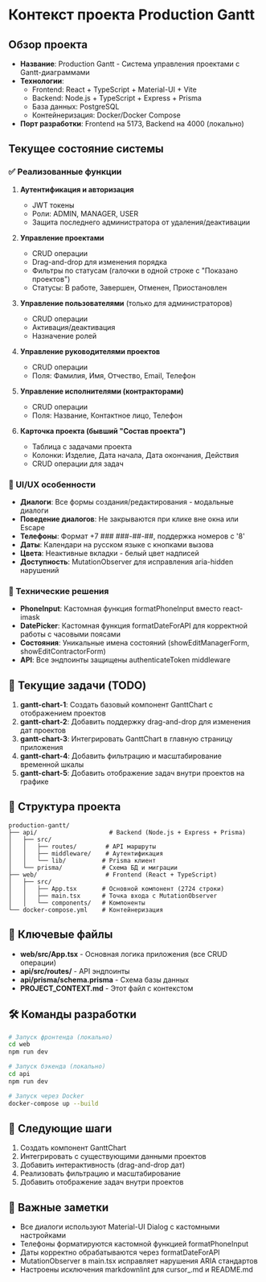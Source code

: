 # Контекст проекта Production Gantt

## Обзор проекта
- **Название**: Production Gantt - Система управления проектами с Gantt-диаграммами
- **Технологии**: 
  - Frontend: React + TypeScript + Material-UI + Vite
  - Backend: Node.js + TypeScript + Express + Prisma
  - База данных: PostgreSQL
  - Контейнеризация: Docker/Docker Compose
- **Порт разработки**: Frontend на 5173, Backend на 4000 (локально)

## Текущее состояние системы

### ✅ Реализованные функции
1. **Аутентификация и авторизация**
   - JWT токены
   - Роли: ADMIN, MANAGER, USER
   - Защита последнего администратора от удаления/деактивации

2. **Управление проектами**
   - CRUD операции
   - Drag-and-drop для изменения порядка
   - Фильтры по статусам (галочки в одной строке с "Показано проектов")
   - Статусы: В работе, Завершен, Отменен, Приостановлен

3. **Управление пользователями** (только для администраторов)
   - CRUD операции
   - Активация/деактивация
   - Назначение ролей

4. **Управление руководителями проектов**
   - CRUD операции
   - Поля: Фамилия, Имя, Отчество, Email, Телефон

5. **Управление исполнителями (контракторами)**
   - CRUD операции
   - Поля: Название, Контактное лицо, Телефон

6. **Карточка проекта (бывший "Состав проекта")**
   - Таблица с задачами проекта
   - Колонки: Изделие, Дата начала, Дата окончания, Действия
   - CRUD операции для задач

### 🎨 UI/UX особенности
- **Диалоги**: Все формы создания/редактирования - модальные диалоги
- **Поведение диалогов**: Не закрываются при клике вне окна или Escape
- **Телефоны**: Формат +7 ### ###-##-##, поддержка номеров с '8'
- **Даты**: Календари на русском языке с кнопками вызова
- **Цвета**: Неактивные вкладки - белый цвет надписей
- **Доступность**: MutationObserver для исправления aria-hidden нарушений

### 🔧 Технические решения
- **PhoneInput**: Кастомная функция formatPhoneInput вместо react-imask
- **DatePicker**: Кастомная функция formatDateForAPI для корректной работы с часовыми поясами
- **Состояния**: Уникальные имена состояний (showEditManagerForm, showEditContractorForm)
- **API**: Все эндпоинты защищены authenticateToken middleware

## 🚧 Текущие задачи (TODO)
1. **gantt-chart-1**: Создать базовый компонент GanttChart с отображением проектов
2. **gantt-chart-2**: Добавить поддержку drag-and-drop для изменения дат проектов
3. **gantt-chart-3**: Интегрировать GanttChart в главную страницу приложения
4. **gantt-chart-4**: Добавить фильтрацию и масштабирование временной шкалы
5. **gantt-chart-5**: Добавить отображение задач внутри проектов на графике

## 📁 Структура проекта
```
production-gantt/
├── api/                    # Backend (Node.js + Express + Prisma)
│   ├── src/
│   │   ├── routes/        # API маршруты
│   │   ├── middleware/    # Аутентификация
│   │   └── lib/          # Prisma клиент
│   └── prisma/           # Схема БД и миграции
├── web/                   # Frontend (React + TypeScript)
│   ├── src/
│   │   ├── App.tsx       # Основной компонент (2724 строки)
│   │   ├── main.tsx      # Точка входа с MutationObserver
│   │   └── components/   # Компоненты
└── docker-compose.yml    # Контейнеризация
```

## 🔑 Ключевые файлы
- **web/src/App.tsx** - Основная логика приложения (все CRUD операции)
- **api/src/routes/** - API эндпоинты
- **api/prisma/schema.prisma** - Схема базы данных
- **PROJECT_CONTEXT.md** - Этот файл с контекстом

## 🛠️ Команды разработки
```bash
# Запуск фронтенда (локально)
cd web
npm run dev

# Запуск бэкенда (локально)
cd api
npm run dev

# Запуск через Docker
docker-compose up --build
```

## 🎯 Следующие шаги
1. Создать компонент GanttChart
2. Интегрировать с существующими данными проектов
3. Добавить интерактивность (drag-and-drop дат)
4. Реализовать фильтрацию и масштабирование
5. Добавить отображение задач внутри проектов

## 📝 Важные заметки
- Все диалоги используют Material-UI Dialog с кастомными настройками
- Телефоны форматируются кастомной функцией formatPhoneInput
- Даты корректно обрабатываются через formatDateForAPI
- MutationObserver в main.tsx исправляет нарушения ARIA стандартов
- Настроены исключения markdownlint для cursor_.md и README.md
